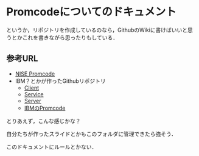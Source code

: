 # Promcodeについてのドキュメント

というか，リポジトリを作成しているのなら，GithubのWikiに書けばいいと思うとかこれを書きながら思ったりもしている．

## 参考URL

- [NISE Promcode](http://www.promcode.org/)
- IBM？とかが作ったGithubリポジトリ
  - [Client](https://github.com/OSLC/oslc-client)
  - [Service](https://github.com/OSLC/oslc-service)
  - [Server](https://github.com/OSLC/oslc-server)
  - [IBMのPromcode](https://developer.ibm.com/open/projects/oslc4js/)


とりあえず，こんな感じかな？

自分たちが作ったスライドとかもこのフォルダに管理できたら強そう．

このドキュメントにルールとかない．
